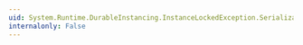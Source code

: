 ```yaml
---
uid: System.Runtime.DurableInstancing.InstanceLockedException.SerializableInstanceOwnerMetadata
internalonly: False
---
```

